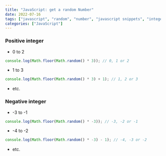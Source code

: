 ```yaml
---
title: "JavaScript: get a random Number"
date: 2022-07-16
tags: ["javascript", "random", "number", "javascript snippets", "integer"]
categories: ["JavaScript"]
---
```


### Positive integer

- 0 to 2

```javascript
console.log(Math.floor(Math.random() * 3)); // 0, 1 or 2
```

- 1 to 3

```javascript
console.log(Math.floor(Math.random() * 3) + 1); // 1, 2 or 3
```

- etc.

### Negative integer

- -3 to -1

```javascript
console.log(Math.floor(Math.random() * -3)); // -3, -2 or -1
```

- -4 to -2

```javascript
console.log(Math.floor(Math.random() * -3) - 1); // -4, -3 or -2
```

- etc.
